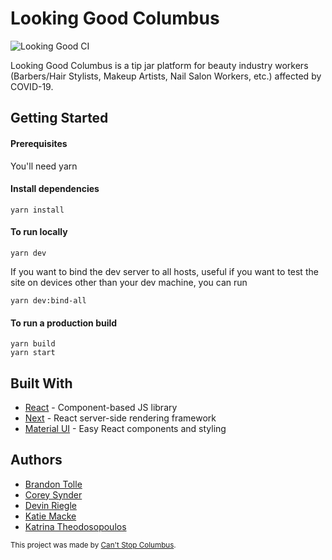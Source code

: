 # Looking Good Columbus

![Looking Good CI](https://github.com/asleepysheepy/columbus_tip_jars/workflows/Looking%20Good%20CI/badge.svg)

Looking Good Columbus is a tip jar platform for beauty industry workers (Barbers/Hair Stylists, Makeup Artists, Nail Salon Workers, etc.) affected by COVID-19.

## Getting Started
#### Prerequisites
You'll need yarn

#### Install dependencies
```
yarn install
```

#### To run locally
```
yarn dev
```

If you want to bind the dev server to all hosts, useful if you want to test the site on devices other than your dev machine, you can run

```
yarn dev:bind-all
```

#### To run a production build
```
yarn build
yarn start
```


## Built With
* [React](https://github.com/facebook/react) - Component-based JS library
* [Next](https://github.com/zeit/next.js/) - React server-side rendering framework
* [Material UI](https://material-ui.com/getting-started/usage/) - Easy React components and styling

## Authors
* [Brandon Tolle](https://github.com/tollebrandon)
* [Corey Synder](https://github.com/coreysnyder)
* [Devin Riegle](https://github.com/deriegle)
* [Katie Macke](https://github.com/asleepysheepy)
* [Katrina Theodosopoulos](https://github.com/GreeKatrina)


<small>This project was made by [Can't Stop Columbus](https://cantstopcolumbus.com/).</small>